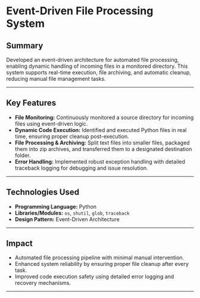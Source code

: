 # **Event-Driven File Processing System**

## **Summary**  
Developed an event-driven architecture for automated file processing, enabling dynamic handling of incoming files in a monitored directory. This system supports real-time execution, file archiving, and automatic cleanup, reducing manual file management tasks.

---

## **Key Features**  

- **File Monitoring:** Continuously monitored a source directory for incoming files using event-driven logic.  
- **Dynamic Code Execution:** Identified and executed Python files in real time, ensuring proper cleanup post-execution.  
- **File Processing & Archiving:** Split text files into smaller files, packaged them into zip archives, and transferred them to a designated destination folder.  
- **Error Handling:** Implemented robust exception handling with detailed traceback logging for debugging and issue resolution.  

---

## **Technologies Used**  

- **Programming Language:** Python  
- **Libraries/Modules:** `os`, `shutil`, `glob`, `traceback`  
- **Design Pattern:** Event-Driven Architecture  

---

## **Impact**  

- Automated file processing pipeline with minimal manual intervention.  
- Enhanced system reliability by ensuring proper file cleanup after every task.  
- Improved code execution safety using detailed error logging and recovery mechanisms.  

---

